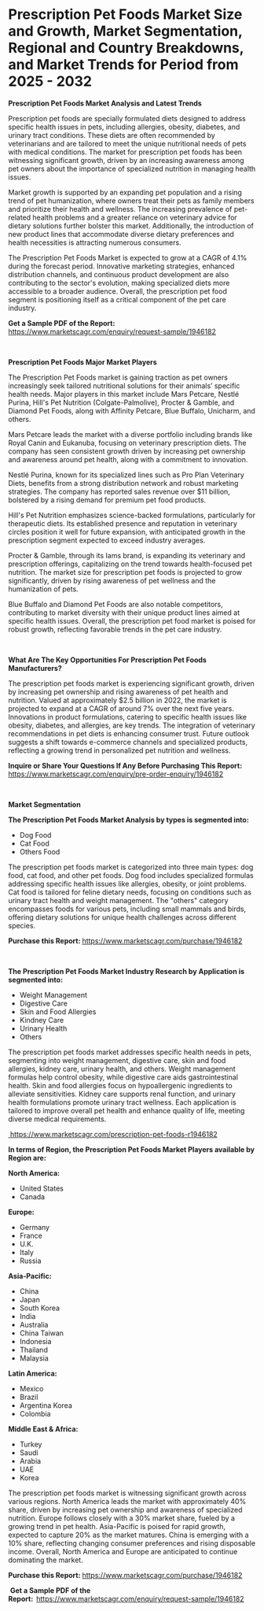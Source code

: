 <p><h1>Prescription Pet Foods Market Size and Growth, Market Segmentation, Regional and Country Breakdowns, and Market Trends for Period from 2025 -  2032</h1></p><p><strong>Prescription Pet Foods Market Analysis and Latest Trends</strong></p>
<p><p>Prescription pet foods are specially formulated diets designed to address specific health issues in pets, including allergies, obesity, diabetes, and urinary tract conditions. These diets are often recommended by veterinarians and are tailored to meet the unique nutritional needs of pets with medical conditions. The market for prescription pet foods has been witnessing significant growth, driven by an increasing awareness among pet owners about the importance of specialized nutrition in managing health issues.</p><p>Market growth is supported by an expanding pet population and a rising trend of pet humanization, where owners treat their pets as family members and prioritize their health and wellness. The increasing prevalence of pet-related health problems and a greater reliance on veterinary advice for dietary solutions further bolster this market. Additionally, the introduction of new product lines that accommodate diverse dietary preferences and health necessities is attracting numerous consumers.</p><p>The Prescription Pet Foods Market is expected to grow at a CAGR of 4.1% during the forecast period. Innovative marketing strategies, enhanced distribution channels, and continuous product development are also contributing to the sector's evolution, making specialized diets more accessible to a broader audience. Overall, the prescription pet food segment is positioning itself as a critical component of the pet care industry.</p></p>
<p><strong>Get a Sample PDF of the Report:&nbsp;</strong> <a href="https://www.marketscagr.com/enquiry/request-sample/1946182?utm_campaign=2116&utm_medium=2&utm_source=Github&utm_content=ia&utm_term=16042025&utm_id=prescription-pet-foods">https://www.marketscagr.com/enquiry/request-sample/1946182</a></p>
<p>&nbsp;</p>
<p><strong>Prescription Pet Foods Major Market Players</strong></p>
<p><p>The Prescription Pet Foods market is gaining traction as pet owners increasingly seek tailored nutritional solutions for their animals’ specific health needs. Major players in this market include Mars Petcare, Nestlé Purina, Hill's Pet Nutrition (Colgate-Palmolive), Procter & Gamble, and Diamond Pet Foods, along with Affinity Petcare, Blue Buffalo, Unicharm, and others.</p><p>Mars Petcare leads the market with a diverse portfolio including brands like Royal Canin and Eukanuba, focusing on veterinary prescription diets. The company has seen consistent growth driven by increasing pet ownership and awareness around pet health, along with a commitment to innovation.</p><p>Nestlé Purina, known for its specialized lines such as Pro Plan Veterinary Diets, benefits from a strong distribution network and robust marketing strategies. The company has reported sales revenue over $11 billion, bolstered by a rising demand for premium pet food products.</p><p>Hill's Pet Nutrition emphasizes science-backed formulations, particularly for therapeutic diets. Its established presence and reputation in veterinary circles position it well for future expansion, with anticipated growth in the prescription segment expected to exceed industry averages.</p><p>Procter & Gamble, through its Iams brand, is expanding its veterinary and prescription offerings, capitalizing on the trend towards health-focused pet nutrition. The market size for prescription pet foods is projected to grow significantly, driven by rising awareness of pet wellness and the humanization of pets.</p><p>Blue Buffalo and Diamond Pet Foods are also notable competitors, contributing to market diversity with their unique product lines aimed at specific health issues. Overall, the prescription pet food market is poised for robust growth, reflecting favorable trends in the pet care industry.</p></p>
<p>&nbsp;</p>
<p><strong>What Are The Key Opportunities For Prescription Pet Foods Manufacturers?</strong></p>
<p><p>The prescription pet foods market is experiencing significant growth, driven by increasing pet ownership and rising awareness of pet health and nutrition. Valued at approximately $2.5 billion in 2022, the market is projected to expand at a CAGR of around 7% over the next five years. Innovations in product formulations, catering to specific health issues like obesity, diabetes, and allergies, are key trends. The integration of veterinary recommendations in pet diets is enhancing consumer trust. Future outlook suggests a shift towards e-commerce channels and specialized products, reflecting a growing trend in personalized pet nutrition and wellness.</p></p>
<p><strong>Inquire or Share Your Questions If Any Before Purchasing This Report:</strong> <a href="https://www.marketscagr.com/enquiry/pre-order-enquiry/1946182?utm_campaign=2116&utm_medium=2&utm_source=Github&utm_content=ia&utm_term=16042025&utm_id=prescription-pet-foods">https://www.marketscagr.com/enquiry/pre-order-enquiry/1946182</a></p>
<p>&nbsp;</p>
<p><strong>Market Segmentation</strong></p>
<p><strong>The Prescription Pet Foods Market Analysis by types is segmented into:</strong></p>
<p><ul><li>Dog Food</li><li>Cat Food</li><li>Others Food</li></ul></p>
<p><p>The prescription pet foods market is categorized into three main types: dog food, cat food, and other pet foods. Dog food includes specialized formulas addressing specific health issues like allergies, obesity, or joint problems. Cat food is tailored for feline dietary needs, focusing on conditions such as urinary tract health and weight management. The "others" category encompasses foods for various pets, including small mammals and birds, offering dietary solutions for unique health challenges across different species.</p></p>
<p><strong>Purchase this Report:&nbsp;</strong><a href="https://www.marketscagr.com/purchase/1946182?utm_campaign=2116&utm_medium=2&utm_source=Github&utm_content=ia&utm_term=16042025&utm_id=prescription-pet-foods">https://www.marketscagr.com/purchase/1946182</a></p>
<p>&nbsp;</p>
<p><strong>The Prescription Pet Foods Market Industry Research by Application is segmented into:</strong></p>
<p><ul><li>Weight Management</li><li>Digestive Care</li><li>Skin and Food Allergies</li><li>Kindney Care</li><li>Urinary Health</li><li>Others</li></ul></p>
<p><p>The prescription pet foods market addresses specific health needs in pets, segmenting into weight management, digestive care, skin and food allergies, kidney care, urinary health, and others. Weight management formulas help control obesity, while digestive care aids gastrointestinal health. Skin and food allergies focus on hypoallergenic ingredients to alleviate sensitivities. Kidney care supports renal function, and urinary health formulations promote urinary tract wellness. Each application is tailored to improve overall pet health and enhance quality of life, meeting diverse medical requirements.</p></p>
<p><a href="https://www.marketscagr.com/prescription-pet-foods-r1946182?utm_campaign=2116&utm_medium=2&utm_source=Github&utm_content=ia&utm_term=16042025&utm_id=prescription-pet-foods">&nbsp;https://www.marketscagr.com/prescription-pet-foods-r1946182</a></p>
<p><strong>In terms of Region, the Prescription Pet Foods Market Players available by Region are:</strong></p>
<p>
    <p> <strong> North America: </strong>
        <ul>
            <li>United States</li>
            <li>Canada</li>
        </ul>
        </p> 
    <p> <strong> Europe: </strong>
        <ul>
            <li>Germany</li>
            <li>France</li>
            <li>U.K.</li>
            <li>Italy</li>
            <li>Russia</li>
        </ul>
        </p> 
    <p> <strong> Asia-Pacific: </strong>
        <ul>
            <li>China</li>
            <li>Japan</li>
            <li>South Korea</li>
            <li>India</li>
            <li>Australia</li>
            <li>China Taiwan</li>
            <li>Indonesia</li>
            <li>Thailand</li>
            <li>Malaysia</li>
        </ul>
        </p> 
    <p> <strong> Latin America: </strong>
        <ul>
            <li>Mexico</li>
            <li>Brazil</li>
            <li>Argentina Korea</li>
            <li>Colombia</li>
        </ul>
        </p> 
    <p> <strong> Middle East & Africa: </strong>
        <ul>
            <li>Turkey</li>
            <li>Saudi</li>
            <li>Arabia</li>
            <li>UAE</li>
            <li>Korea</li>
        </ul>
    </p>
    </p>
<p><p>The prescription pet foods market is witnessing significant growth across various regions. North America leads the market with approximately 40% share, driven by increasing pet ownership and awareness of specialized nutrition. Europe follows closely with a 30% market share, fueled by a growing trend in pet health. Asia-Pacific is poised for rapid growth, expected to capture 20% as the market matures. China is emerging with a 10% share, reflecting changing consumer preferences and rising disposable income. Overall, North America and Europe are anticipated to continue dominating the market.</p></p>
<p><strong>Purchase this Report: </strong><a href="https://www.marketscagr.com/purchase/1946182?utm_campaign=2116&utm_medium=2&utm_source=Github&utm_content=ia&utm_term=16042025&utm_id=prescription-pet-foods">https://www.marketscagr.com/purchase/1946182</a></p>
<p>&nbsp;<strong>Get a Sample PDF of the Report:&nbsp;&nbsp;</strong><a href="https://www.marketscagr.com/enquiry/request-sample/1946182?utm_campaign=2116&utm_medium=2&utm_source=Github&utm_content=ia&utm_term=16042025&utm_id=prescription-pet-foods">https://www.marketscagr.com/enquiry/request-sample/1946182</a></p>
<p><strong></strong></p>
<p><p></p><p></p><p></p></p>